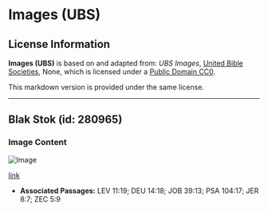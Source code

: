 # Images (UBS)

## License Information

**Images (UBS)** is based on and adapted from: _UBS Images_, [United Bible Societies](https://unitedbiblesocieties.org/), None, which is licensed under a [Public Domain CC0](https://creativecommons.org/public-domain/cc0/).

This markdown version is provided under the same license.



--------------------------------

## Blak Stok (id: 280965)

### Image Content

![Image](https://cdn.aquifer.bible/aquifer-content/resources/Media/WEB-0077_black_stork.jpg)

[link](https://cdn.aquifer.bible/aquifer-content/resources/Media/WEB-0077_black_stork.jpg)

* **Associated Passages:** LEV 11:19; DEU 14:18; JOB 39:13; PSA 104:17; JER 8:7; ZEC 5:9

